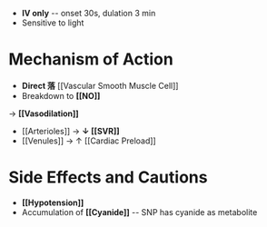 - **IV only** -- onset 30s, dulation 3 min
- Sensitive to light 

# Mechanism of Action
- **Direct 落** [[Vascular Smooth Muscle Cell]]
- Breakdown to **[[NO]]**

→ **[[Vasodilation]]**
- [[Arterioles]] → **↓ [[SVR]]** 
- [[Venules]] → ↑ [[Cardiac Preload]]

# Side Effects and Cautions
- **[[Hypotension]]**
- Accumulation of **[[Cyanide]]** -- SNP has cyanide as metabolite